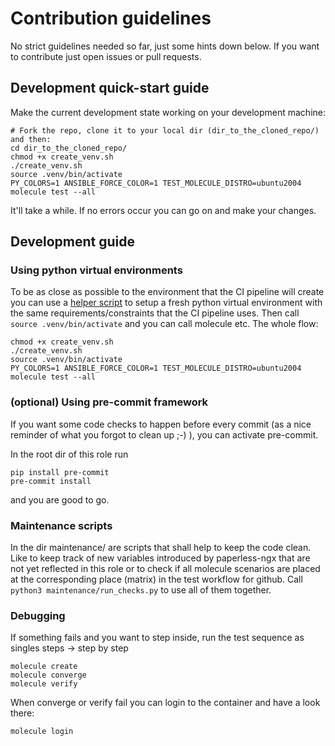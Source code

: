 # Contribution guidelines

No strict guidelines needed so far, just some hints down below. If you want to contribute just  open issues or pull requests.

## Development quick-start guide

Make the current development state working on your development machine:
```
# Fork the repo, clone it to your local dir (dir_to_the_cloned_repo/) and then:
cd dir_to_the_cloned_repo/
chmod +x create_venv.sh
./create_venv.sh
source .venv/bin/activate
PY_COLORS=1 ANSIBLE_FORCE_COLOR=1 TEST_MOLECULE_DISTRO=ubuntu2004 molecule test --all
```
It'll take a while. If no errors occur you can go on and make your changes.

## Development guide

### Using python virtual environments

To be as close as possible to the environment that the CI pipeline will create you can use a [helper script](./create_venv.sh) to setup a fresh python virtual environment with the same requirements/constraints that the CI pipeline uses. Then call `source .venv/bin/activate` and you can call molecule etc. The whole flow:

```
chmod +x create_venv.sh
./create_venv.sh
source .venv/bin/activate
PY_COLORS=1 ANSIBLE_FORCE_COLOR=1 TEST_MOLECULE_DISTRO=ubuntu2004 molecule test --all
```

### (optional) Using pre-commit framework

If you want some code checks to happen before every commit (as a nice reminder of what you forgot to clean up ;-) ), you can activate pre-commit.

In the root dir of this role run
```console
pip install pre-commit
pre-commit install
```
and you are good to go.

### Maintenance scripts

In the dir maintenance/ are scripts that shall help to keep the code clean. Like to keep track of new variables introduced by paperless-ngx that are not yet reflected in this role or to check if all molecule scenarios are placed at the corresponding place (matrix) in the test workflow for github. Call `python3 maintenance/run_checks.py` to use all of them together.

### Debugging

If something fails and you want to step inside, run the test sequence as singles steps -> step by step

```console
molecule create
molecule converge
molecule verify
```

When converge or verify fail you can login to the container and have a look there:

```
molecule login
```